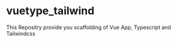 # vuetype_tailwind
This Repositry provide you scaffolding of  Vue App,  Typescript and Tailwindcss 
